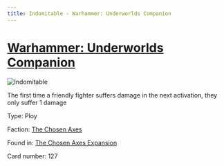 ```yaml
---
title: Indomitable - Warhammer: Underworlds Companion
---
```


# [Warhammer: Underworlds Companion](https://guidokessels.github.io/wh-underworlds)

  

![Indomitable](https://warhammerunderworlds.com/wp-content/uploads/sites/6/2018/02/127_ENG.png)

The first time a friendly fighter suffers damage in the next activation, they only suffer 1 damage

Type: Ploy

Faction: [The Chosen Axes](https://guidokessels.github.io/wh-underworlds/factions/the-chosen-axes)

Found in: [The Chosen Axes Expansion](https://guidokessels.github.io/wh-underworlds/locations/the-chosen-axes-expansion)

Card number: 127
